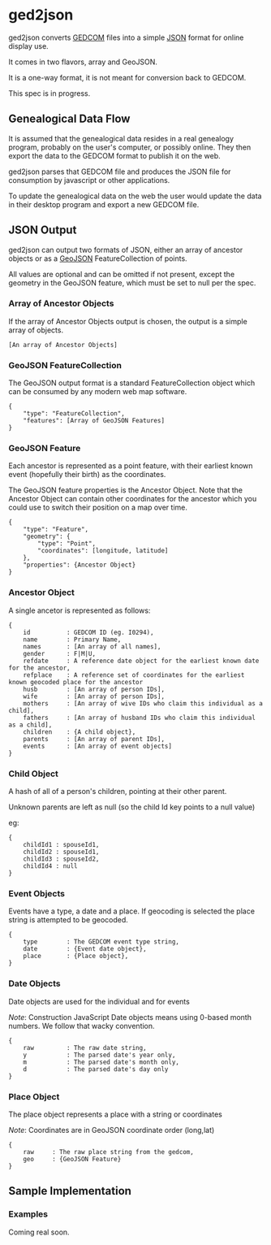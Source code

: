 ged2json
========

ged2json converts [GEDCOM](http://homepages.rootsweb.ancestry.com/~pmcbride/gedcom/55gctoc.htm) 
files into a simple [JSON](http://www.json.org/) format for online display use. 

It comes in two flavors, array and GeoJSON.

It is a one-way format, it is not meant for conversion back to GEDCOM. 

This spec is in progress.

## Genealogical Data Flow

It is assumed that the genealogical data resides in a real genealogy program, 
probably on the user's computer, or possibly online. They then export the data
to the GEDCOM format to publish it on the web. 

ged2json parses that GEDCOM file and produces the JSON file for consumption by
javascript or other applications.

To update the genealogical data on the web the user would update the data in their
desktop program and export a new GEDCOM file. 


## JSON Output

ged2json can output two formats of JSON, either an array of ancestor objects 
or as a [GeoJSON](http://www.geojson.org/) FeatureCollection of points.

All values are optional and can be omitted if not present, except the geometry
in the GeoJSON feature, which must be set to null per the spec.

### Array of Ancestor Objects

If the array of Ancestor Objects output is chosen, the output is a simple array of objects.

    [An array of Ancestor Objects]

### GeoJSON FeatureCollection

The GeoJSON output format is a standard FeatureCollection object which can be 
consumed by any modern web map software. 

    { 
        "type": "FeatureCollection",
        "features": [Array of GeoJSON Features]
    }

### GeoJSON Feature

Each ancestor is represented as a point feature, with their earliest known event 
(hopefully their birth) as the coordinates.

The GeoJSON feature properties is the Ancestor Object. Note that the Ancestor 
Object can contain other coordinates for the ancestor which you could use to 
switch their position on a map over time.

    { 
        "type": "Feature",
        "geometry": {
            "type": "Point", 
            "coordinates": [longitude, latitude]
        },
        "properties": {Ancestor Object}
    }


### Ancestor Object 

A single ancetor is represented as follows:

    {
        id          : GEDCOM ID (eg. I0294),
        name        : Primary Name,
        names       : [An array of all names],
        gender      : F|M|U,
        refdate     : A reference date object for the earliest known date for the ancestor,
        refplace    : A reference set of coordinates for the earliest known geocoded place for the ancestor
        husb  	    : [An array of person IDs],
        wife        : [An array of person IDs],
        mothers     : [An array of wive IDs who claim this individual as a child],
        fathers     : [An array of husband IDs who claim this individual as a child],
        children    : {A child object},
        parents     : [An array of parent IDs],
        events      : [An array of event objects]
    }

### Child Object

A hash of all of a person's children, pointing at their other parent.

Unknown parents are left as null (so the child Id key points to a null value)

eg:

    {
        childId1 : spouseId1, 
        childId2 : spouseId1, 
        childId3 : spouseId2, 
        childId4 : null
    }

### Event Objects

Events have a type, a date and a place. If geocoding is selected the place
string is attempted to be geocoded.

    {
        type        : The GEDCOM event type string,
        date        : {Event date object},
        place       : {Place object},
    }

### Date Objects

Date objects are used for the individual and for events

*Note*: Construction JavaScript Date objects means using 0-based month numbers. We follow that wacky convention.

    { 
        raw         : The raw date string,
        y           : The parsed date's year only,
        m           : The parsed date's month only,
        d           : The parsed date's day only
    }

### Place Object

The place object represents a place with a string or coordinates

*Note*: Coordinates are in GeoJSON coordinate order (long,lat)

    {
        raw     : The raw place string from the gedcom,
        geo     : {GeoJSON Feature}
    }

## Sample Implementation


### Examples

Coming real soon.
